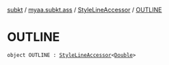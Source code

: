 [subkt](../../index.md) / [myaa.subkt.ass](../index.md) / [StyleLineAccessor](index.md) / [OUTLINE](./-o-u-t-l-i-n-e.md)

# OUTLINE

`object OUTLINE : `[`StyleLineAccessor`](index.md)`<`[`Double`](https://kotlinlang.org/api/latest/jvm/stdlib/kotlin/-double/index.html)`>`